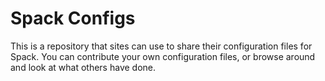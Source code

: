 # Spack Configs

This is a repository that sites can use to share their configuration
files for Spack.  You can contribute your own configuration files, or
browse around and look at what others have done.
